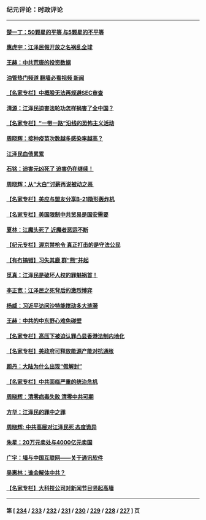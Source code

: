 ### 纪元评论：时政评论
---
#### [楚一丁：50颗星的平等 与5颗星的不平等](../../pages/nsc1025/n13882339.md?12110330) 
#### [惠虎宇：江泽民假开放之名祸乱全球](../../pages/nsc1025/n13882119.md?12110330) 
#### [王赫：中共荒唐的投资数据](../../pages/nsc1025/n13881822.md?12110330) 
#### [油管热门频道 翻墙必看视频 新闻](ok?12110330)
#### [【名家专栏】中概股无法再规避SEC审查](../../pages/nsc1025/n13881659.md?12110330) 
#### [清源：江泽民迫害法轮功怎样祸害了全中国？](../../pages/nsc1025/n13881789.md?12110330) 
#### [【名家专栏】“一带一路”沿线的恐怖主义活动](../../pages/nsc1025/n13881670.md?12110330) 
#### [周晓辉：接种疫苗次数越多感染率越高？](../../pages/nsc1025/n13881642.md?12110330) 
#### [江泽民血债累累](../../pages/nsc1025/n13881590.md?12110330) 
#### [石铭：迫害元凶死了 迫害仍在继续！](../../pages/nsc1025/n13881493.md?12110330) 
#### [周晓辉：从“大白”讨薪再说被动之恶 ](../../pages/nsc1025/n13881314.md?12110330) 
#### [【名家专栏】美应与盟友分享B-21隐形轰炸机](../../pages/nsc1025/n13880888.md?12110330) 
#### [【名家专栏】美国限制中共贸易是国安需要](../../pages/nsc1025/n13880882.md?12110330) 
#### [夏林：江魔头死了 近魔者恶运不断](../../pages/nsc1025/n13881098.md?12110330) 
#### [【纪元专栏】渥京禁枪令 真正打击的是守法公民](../../pages/nsc1025/n13881093.md?12110330) 
#### [【有冇搞错】习失其鹿 群“熊”并起](../../pages/nsc1025/n13880739.md?12110330) 
#### [觅真：江泽民是破坏人权的罪魁祸首！](../../pages/nsc1025/n13881042.md?12110330) 
#### [李正宽：江泽民之死背后的激烈博弈](../../pages/nsc1025/n13880560.md?12110330) 
#### [杨威：习近平访问沙特能搅动多大涟漪](../../pages/nsc1025/n13880497.md?12110330) 
#### [王赫：中共的中东野心难免碰壁](../../pages/nsc1025/n13880481.md?12110330) 
#### [【名家专栏】高压下被迫认罪凸显香港法制内地化](../../pages/nsc1025/n13880257.md?12110330) 
#### [【名家专栏】美政府可释放能源产能对抗通胀](../../pages/nsc1025/n13880253.md?12110330) 
#### [颜丹：大陆为什么出现“假解封”](../../pages/nsc1025/n13880271.md?12110330) 
#### [【名家专栏】中共面临严重的统治危机](../../pages/nsc1025/n13878414.md?12110330) 
#### [周晓辉：清零病毒失败 清零中共可期](../../pages/nsc1025/n13880298.md?12110330) 
#### [方华：江泽民的罪中之罪](../../pages/nsc1025/n13880098.md?12110330) 
#### [周晓辉: 中共高层对江泽民死 态度诡异](../../pages/nsc1025/n13880026.md?12110330) 
#### [朱星：20万元卖处与4000亿元卖国](../../pages/nsc1025/n13879900.md?12110330) 
#### [广宇：墙与中国互联网——关于通讯软件](../../pages/nsc1025/n13879885.md?12110330) 
#### [吴惠林：谁会解体中共？](../../pages/nsc1025/n13879609.md?12110330) 
#### [【名家专栏】大科技公司对新闻节目竖起高墙](../../pages/nsc1025/n13879525.md?12110330) 

---
#### 第 [ [234](./234.md?12110330) / [233](./233.md?12110330) / [232](./232.md?12110330) / [231](./231.md?12110330) / [230](./230.md?12110330) / [229](./229.md?12110330) / [228](./228.md?12110330) / [227](./227.md?12110330) ] 页
